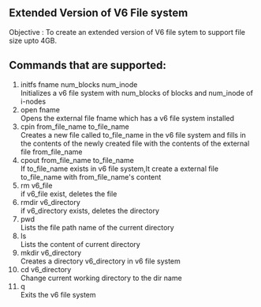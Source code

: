 Extended Version of V6 File system
----------------------------------

Objective : To create an extended version of V6 file sytem to support file size upto 4GB.

Commands that are supported:
---------------------------
1) initfs fname num_blocks num_inode </br>
   Initializes a v6 file system with num_blocks of blocks and num_inode of i-nodes
2) open fname </br>
   Opens the external file fname which has a v6 file system installed
3) cpin from_file_name to_file_name </br>
   Creates a new file called to_file_name in the v6 file system and fills in the contents of the newly created file with the contents of the external file from_file_name
4) cpout from_file_name to_file_name </br>
   If to_file_name exists in v6 file system,It create a external file to_file_name with from_file_name's content
5) rm v6_file </br>
   if v6_file exist, deletes the file
6) rmdir v6_directory </br>
   if v6_directory exists, deletes the directory
7) pwd </br>
   Lists the file path name of the current directory
8) ls </br>
   Lists the content of current directory
9) mkdir v6_directory </br>
   Creates a directory v6_directory in v6 file system
10) cd v6_directory </br>
   Change current working directory to the dir name
11) q </br>
   Exits the v6 file system

